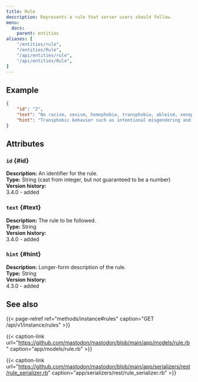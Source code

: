 ```yaml
---
title: Rule
description: Represents a rule that server users should follow.
menu:
  docs:
    parent: entities
aliases: [
	"/entities/rule",
	"/entities/Rule",
	"/api/entities/rule",
	"/api/entities/Rule",
]
---
```


## Example

```json
{
	"id": "2",
	"text": "No racism, sexism, homophobia, transphobia, ableism, xenophobia, or casteism.",
	"hint": "Transphobic behavior such as intentional misgendering and deadnaming is strictly prohibited. Promotion of \"conversion therapy\" is strictly prohibited. Criticism of governments and religions is permissible unless being used as a proxy for discrimination."
}
```

## Attributes

### `id` {#id}

**Description:** An identifier for the rule.\
**Type:** String (cast from integer, but not guaranteed to be a number)\
**Version history:**\
3.4.0 - added

### `text` {#text}

**Description:** The rule to be followed.\
**Type:** String \
**Version history:**\
3.4.0 - added

### `hint` {#hint}

**Description:** Longer-form description of the rule.\
**Type:** String \
**Version history:**\
4.3.0 - added

## See also

{{< page-relref ref="methods/instance#rules" caption="GET /api/v1/instance/rules" >}}

{{< caption-link url="https://github.com/mastodon/mastodon/blob/main/app/models/rule.rb" caption="app/models/rule.rb" >}}

{{< caption-link url="https://github.com/mastodon/mastodon/blob/main/app/serializers/rest/rule_serializer.rb" caption="app/serializers/rest/rule_serializer.rb" >}}




